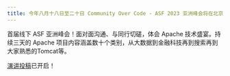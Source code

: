 ```yaml
---
title: 今年八月十八日至二十日 Community Over Code - ASF 2023 亚洲峰会将在北京举行！
---
```


首届线下 ASF 亚洲峰会！面对面沟通、与同行切磋，体会 Apache 技术盛宴。持续三天的 Apache 项目内容涵盖数十个类别，从大数据到金融科技再到搜索再到大家熟悉的Tomcat等。

[演讲投稿](./zh/cfp.html)已开启！
